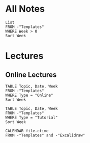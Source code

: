 # All Notes
```dataview
List 
FROM -"Templates"
WHERE Week > 0
Sort Week
```
# Lectures
## Online Lectures 
```dataview
TABLE Topic, Date, Week
FROM -"Templates"
WHERE Type = "Online"
Sort Week
```

```dataview
TABLE Topic, Date, Week
FROM -"Templates"
WHERE Type = "Tutorial"
Sort Week
```

```dataview
CALENDAR file.ctime
FROM -"Templates" and -"Excalidraw"
```

